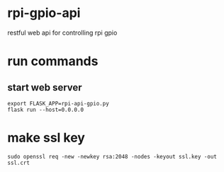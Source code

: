 # rpi-gpio-api
restful web api for controlling rpi gpio


# run commands

## start web server

```
export FLASK_APP=rpi-api-gpio.py
flask run --host=0.0.0.0
```

# make ssl key

```
sudo openssl req -new -newkey rsa:2048 -nodes -keyout ssl.key -out ssl.crt
```